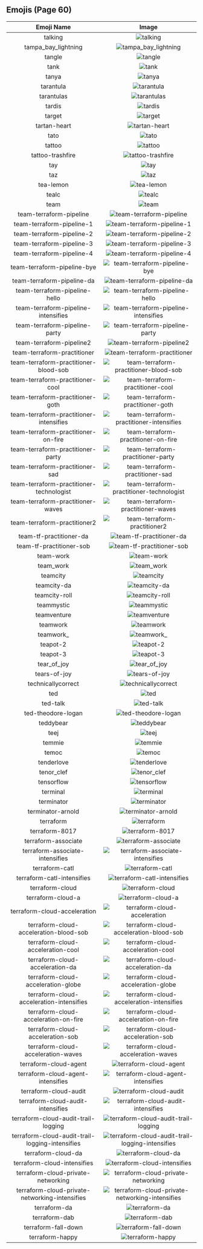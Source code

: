 
  ## Emojis (Page 60)
  |Emoji Name|Image|
  | :-: | :-: |
  |talking| ![talking](/output/talking.png)|
  |tampa_bay_lightning| ![tampa_bay_lightning](/output/tampa_bay_lightning.png)|
  |tangle| ![tangle](/output/tangle.jpg)|
  |tank| ![tank](/output/tank.png)|
  |tanya| ![tanya](/output/tanya.png)|
  |tarantula| ![tarantula](/output/tarantula.jpg)|
  |tarantulas| ![tarantulas](/output/tarantulas.png)|
  |tardis| ![tardis](/output/tardis.gif)|
  |target| ![target](/output/target.jpg)|
  |tartan-heart| ![tartan-heart](/output/tartan-heart.png)|
  |tato| ![tato](/output/tato)|
  |tattoo| ![tattoo](/output/tattoo.png)|
  |tattoo-trashfire| ![tattoo-trashfire](/output/tattoo-trashfire.png)|
  |tay| ![tay](/output/tay.jpg)|
  |taz| ![taz](/output/taz.png)|
  |tea-lemon| ![tea-lemon](/output/tea-lemon.jpg)|
  |tealc| ![tealc](/output/tealc.png)|
  |team| ![team](/output/team)|
  |team-terraform-pipeline| ![team-terraform-pipeline](/output/team-terraform-pipeline.png)|
  |team-terraform-pipeline-1| ![team-terraform-pipeline-1](/output/team-terraform-pipeline-1.png)|
  |team-terraform-pipeline-2| ![team-terraform-pipeline-2](/output/team-terraform-pipeline-2.png)|
  |team-terraform-pipeline-3| ![team-terraform-pipeline-3](/output/team-terraform-pipeline-3.png)|
  |team-terraform-pipeline-4| ![team-terraform-pipeline-4](/output/team-terraform-pipeline-4.png)|
  |team-terraform-pipeline-bye| ![team-terraform-pipeline-bye](/output/team-terraform-pipeline-bye.gif)|
  |team-terraform-pipeline-da| ![team-terraform-pipeline-da](/output/team-terraform-pipeline-da.png)|
  |team-terraform-pipeline-hello| ![team-terraform-pipeline-hello](/output/team-terraform-pipeline-hello.gif)|
  |team-terraform-pipeline-intensifies| ![team-terraform-pipeline-intensifies](/output/team-terraform-pipeline-intensifies.gif)|
  |team-terraform-pipeline-party| ![team-terraform-pipeline-party](/output/team-terraform-pipeline-party.gif)|
  |team-terraform-pipeline2| ![team-terraform-pipeline2](/output/team-terraform-pipeline2.gif)|
  |team-terraform-practitioner| ![team-terraform-practitioner](/output/team-terraform-practitioner.gif)|
  |team-terraform-practitioner-blood-sob| ![team-terraform-practitioner-blood-sob](/output/team-terraform-practitioner-blood-sob.png)|
  |team-terraform-practitioner-cool| ![team-terraform-practitioner-cool](/output/team-terraform-practitioner-cool.gif)|
  |team-terraform-practitioner-goth| ![team-terraform-practitioner-goth](/output/team-terraform-practitioner-goth.gif)|
  |team-terraform-practitioner-intensifies| ![team-terraform-practitioner-intensifies](/output/team-terraform-practitioner-intensifies.gif)|
  |team-terraform-practitioner-on-fire| ![team-terraform-practitioner-on-fire](/output/team-terraform-practitioner-on-fire.gif)|
  |team-terraform-practitioner-party| ![team-terraform-practitioner-party](/output/team-terraform-practitioner-party.gif)|
  |team-terraform-practitioner-sad| ![team-terraform-practitioner-sad](/output/team-terraform-practitioner-sad.png)|
  |team-terraform-practitioner-technologist| ![team-terraform-practitioner-technologist](/output/team-terraform-practitioner-technologist.png)|
  |team-terraform-practitioner-waves| ![team-terraform-practitioner-waves](/output/team-terraform-practitioner-waves.gif)|
  |team-terraform-practitioner2| ![team-terraform-practitioner2](/output/team-terraform-practitioner2.png)|
  |team-tf-practitioner-da| ![team-tf-practitioner-da](/output/team-tf-practitioner-da.png)|
  |team-tf-practitioner-sob| ![team-tf-practitioner-sob](/output/team-tf-practitioner-sob.png)|
  |team-work| ![team-work](/output/team-work.png)|
  |team_work| ![team_work](/output/team_work.gif)|
  |teamcity| ![teamcity](/output/teamcity.png)|
  |teamcity-da| ![teamcity-da](/output/teamcity-da.png)|
  |teamcity-roll| ![teamcity-roll](/output/teamcity-roll.gif)|
  |teammystic| ![teammystic](/output/teammystic.gif)|
  |teamventure| ![teamventure](/output/teamventure.gif)|
  |teamwork| ![teamwork](/output/teamwork.jpg)|
  |teamwork_| ![teamwork_](/output/teamwork_)|
  |teapot-2| ![teapot-2](/output/teapot-2.png)|
  |teapot-3| ![teapot-3](/output/teapot-3.jpg)|
  |tear_of_joy| ![tear_of_joy](/output/tear_of_joy.png)|
  |tears-of-joy| ![tears-of-joy](/output/tears-of-joy.png)|
  |technicallycorrect| ![technicallycorrect](/output/technicallycorrect.png)|
  |ted| ![ted](/output/ted)|
  |ted-talk| ![ted-talk](/output/ted-talk.jpg)|
  |ted-theodore-logan| ![ted-theodore-logan](/output/ted-theodore-logan.png)|
  |teddybear| ![teddybear](/output/teddybear.jpg)|
  |teej| ![teej](/output/teej)|
  |temmie| ![temmie](/output/temmie.png)|
  |temoc| ![temoc](/output/temoc.png)|
  |tenderlove| ![tenderlove](/output/tenderlove.jpg)|
  |tenor_clef| ![tenor_clef](/output/tenor_clef.png)|
  |tensorflow| ![tensorflow](/output/tensorflow.png)|
  |terminal| ![terminal](/output/terminal.png)|
  |terminator| ![terminator](/output/terminator.png)|
  |terminator-arnold| ![terminator-arnold](/output/terminator-arnold.png)|
  |terraform| ![terraform](/output/terraform.png)|
  |terraform-8017| ![terraform-8017](/output/terraform-8017.png)|
  |terraform-associate| ![terraform-associate](/output/terraform-associate.png)|
  |terraform-associate-intensifies| ![terraform-associate-intensifies](/output/terraform-associate-intensifies.gif)|
  |terraform-catl| ![terraform-catl](/output/terraform-catl)|
  |terraform-catl-intensifies| ![terraform-catl-intensifies](/output/terraform-catl-intensifies)|
  |terraform-cloud| ![terraform-cloud](/output/terraform-cloud.png)|
  |terraform-cloud-a| ![terraform-cloud-a](/output/terraform-cloud-a.png)|
  |terraform-cloud-acceleration| ![terraform-cloud-acceleration](/output/terraform-cloud-acceleration.png)|
  |terraform-cloud-acceleration-blood-sob| ![terraform-cloud-acceleration-blood-sob](/output/terraform-cloud-acceleration-blood-sob.png)|
  |terraform-cloud-acceleration-cool| ![terraform-cloud-acceleration-cool](/output/terraform-cloud-acceleration-cool.png)|
  |terraform-cloud-acceleration-da| ![terraform-cloud-acceleration-da](/output/terraform-cloud-acceleration-da.png)|
  |terraform-cloud-acceleration-globe| ![terraform-cloud-acceleration-globe](/output/terraform-cloud-acceleration-globe.gif)|
  |terraform-cloud-acceleration-intensifies| ![terraform-cloud-acceleration-intensifies](/output/terraform-cloud-acceleration-intensifies.gif)|
  |terraform-cloud-acceleration-on-fire| ![terraform-cloud-acceleration-on-fire](/output/terraform-cloud-acceleration-on-fire.gif)|
  |terraform-cloud-acceleration-sob| ![terraform-cloud-acceleration-sob](/output/terraform-cloud-acceleration-sob.png)|
  |terraform-cloud-acceleration-waves| ![terraform-cloud-acceleration-waves](/output/terraform-cloud-acceleration-waves.gif)|
  |terraform-cloud-agent| ![terraform-cloud-agent](/output/terraform-cloud-agent)|
  |terraform-cloud-agent-intensifies| ![terraform-cloud-agent-intensifies](/output/terraform-cloud-agent-intensifies)|
  |terraform-cloud-audit| ![terraform-cloud-audit](/output/terraform-cloud-audit.png)|
  |terraform-cloud-audit-intensifies| ![terraform-cloud-audit-intensifies](/output/terraform-cloud-audit-intensifies.gif)|
  |terraform-cloud-audit-trail-logging| ![terraform-cloud-audit-trail-logging](/output/terraform-cloud-audit-trail-logging.gif)|
  |terraform-cloud-audit-trail-logging-intensifies| ![terraform-cloud-audit-trail-logging-intensifies](/output/terraform-cloud-audit-trail-logging-intensifies.gif)|
  |terraform-cloud-da| ![terraform-cloud-da](/output/terraform-cloud-da.png)|
  |terraform-cloud-intensifies| ![terraform-cloud-intensifies](/output/terraform-cloud-intensifies.gif)|
  |terraform-cloud-private-networking| ![terraform-cloud-private-networking](/output/terraform-cloud-private-networking.png)|
  |terraform-cloud-private-networking-intensifies| ![terraform-cloud-private-networking-intensifies](/output/terraform-cloud-private-networking-intensifies.gif)|
  |terraform-da| ![terraform-da](/output/terraform-da.png)|
  |terraform-dab| ![terraform-dab](/output/terraform-dab.gif)|
  |terraform-fall-down| ![terraform-fall-down](/output/terraform-fall-down.gif)|
  |terraform-happy| ![terraform-happy](/output/terraform-happy.png)|
  